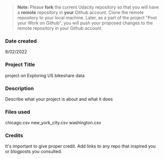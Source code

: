 >**Note**: Please **fork** the current Udacity repository so that you will have a **remote** repository in **your** Github account. Clone the remote repository to your local machine. Later, as a part of the project "Post your Work on Github", you will push your proposed changes to the remote repository in your Github account.

### Date created
8/02/2022

### Project Title
project on Exploring US bikeshare data

### Description
Describe what your project is about and what it does

### Files used
chicago.csv
new_york_city.csv
washington.csv

### Credits
It's important to give proper credit. Add links to any repo that inspired you or blogposts you consulted.

